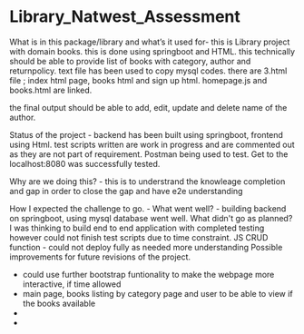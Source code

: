 
# Library_Natwest_Assessment

What is in this package/library and what’s it used for- this is Library project with domain books. this is done using springboot and HTML. this technically should be able to provide list of books with category, author and returnpolicy. text file has been used to copy mysql codes. there are 3.html file ; index html page, books html and sign up html. homepage.js and books.html are linked.

the final output should be able to add, edit, update and delete name of the author.

Status of the project - backend has been built using springboot, frontend using Html. test scripts written are work in progress and are commented out as they are not part of requirement. Postman being used to test. Get to the localhost:8080 was successfully tested.

Why are we doing this? - this is to understrand the knowleage completion and gap in order to close the gap and have e2e understanding 

How I expected the challenge to go. - 
What went well? - building backend on springboot, using mysql database went well. 
What didn't go as planned? I was thinking to build end to end application with completed testing however could not finish test scripts due to time constraint. JS CRUD function - could not deploy fully as needed more understanding 
Possible improvements for future revisions of the project. 
- could use further bootstrap funtionality to make the webpage more interactive, if time allowed
- main page, books listing by category page and user to be able to view if the books available 
- 
- 
